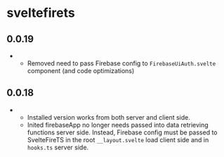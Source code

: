 # sveltefirets

## 0.0.19

- - Removed need to pass Firebase config to `FirebaseUiAuth.svelte` component (and code optimizations)

## 0.0.18

- - Installed version works from both server and client side.
  - Inited firebaseApp no longer needs passed into data retrieving functions server side. Instead, Firebase config must be passed to SvelteFireTS in the root `__layout.svelte` load client side and in `hooks.ts` server side.